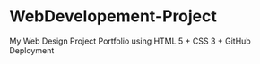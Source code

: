 # WebDevelopement-Project
My Web Design Project Portfolio using HTML 5 +  CSS 3 + GitHub Deployment 
